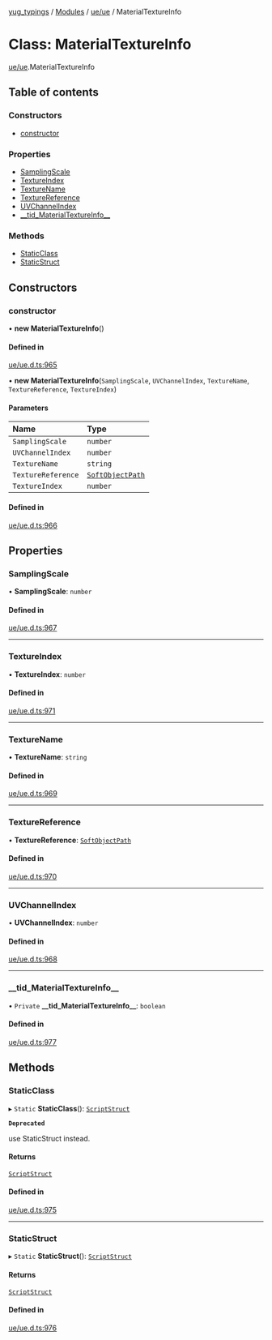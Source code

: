 [yug_typings](../README.md) / [Modules](../modules.md) / [ue/ue](../modules/ue_ue.md) / MaterialTextureInfo

# Class: MaterialTextureInfo

[ue/ue](../modules/ue_ue.md).MaterialTextureInfo

## Table of contents

### Constructors

- [constructor](ue_ue.MaterialTextureInfo.md#constructor)

### Properties

- [SamplingScale](ue_ue.MaterialTextureInfo.md#samplingscale)
- [TextureIndex](ue_ue.MaterialTextureInfo.md#textureindex)
- [TextureName](ue_ue.MaterialTextureInfo.md#texturename)
- [TextureReference](ue_ue.MaterialTextureInfo.md#texturereference)
- [UVChannelIndex](ue_ue.MaterialTextureInfo.md#uvchannelindex)
- [\_\_tid\_MaterialTextureInfo\_\_](ue_ue.MaterialTextureInfo.md#__tid_materialtextureinfo__)

### Methods

- [StaticClass](ue_ue.MaterialTextureInfo.md#staticclass)
- [StaticStruct](ue_ue.MaterialTextureInfo.md#staticstruct)

## Constructors

### constructor

• **new MaterialTextureInfo**()

#### Defined in

[ue/ue.d.ts:965](https://github.com/YugMetaverse/yug_typings/blob/25cad34/ue/ue.d.ts#L965)

• **new MaterialTextureInfo**(`SamplingScale`, `UVChannelIndex`, `TextureName`, `TextureReference`, `TextureIndex`)

#### Parameters

| Name | Type |
| :------ | :------ |
| `SamplingScale` | `number` |
| `UVChannelIndex` | `number` |
| `TextureName` | `string` |
| `TextureReference` | [`SoftObjectPath`](ue_ue.SoftObjectPath.md) |
| `TextureIndex` | `number` |

#### Defined in

[ue/ue.d.ts:966](https://github.com/YugMetaverse/yug_typings/blob/25cad34/ue/ue.d.ts#L966)

## Properties

### SamplingScale

• **SamplingScale**: `number`

#### Defined in

[ue/ue.d.ts:967](https://github.com/YugMetaverse/yug_typings/blob/25cad34/ue/ue.d.ts#L967)

___

### TextureIndex

• **TextureIndex**: `number`

#### Defined in

[ue/ue.d.ts:971](https://github.com/YugMetaverse/yug_typings/blob/25cad34/ue/ue.d.ts#L971)

___

### TextureName

• **TextureName**: `string`

#### Defined in

[ue/ue.d.ts:969](https://github.com/YugMetaverse/yug_typings/blob/25cad34/ue/ue.d.ts#L969)

___

### TextureReference

• **TextureReference**: [`SoftObjectPath`](ue_ue.SoftObjectPath.md)

#### Defined in

[ue/ue.d.ts:970](https://github.com/YugMetaverse/yug_typings/blob/25cad34/ue/ue.d.ts#L970)

___

### UVChannelIndex

• **UVChannelIndex**: `number`

#### Defined in

[ue/ue.d.ts:968](https://github.com/YugMetaverse/yug_typings/blob/25cad34/ue/ue.d.ts#L968)

___

### \_\_tid\_MaterialTextureInfo\_\_

• `Private` **\_\_tid\_MaterialTextureInfo\_\_**: `boolean`

#### Defined in

[ue/ue.d.ts:977](https://github.com/YugMetaverse/yug_typings/blob/25cad34/ue/ue.d.ts#L977)

## Methods

### StaticClass

▸ `Static` **StaticClass**(): [`ScriptStruct`](ue_ue.ScriptStruct.md)

**`Deprecated`**

use StaticStruct instead.

#### Returns

[`ScriptStruct`](ue_ue.ScriptStruct.md)

#### Defined in

[ue/ue.d.ts:975](https://github.com/YugMetaverse/yug_typings/blob/25cad34/ue/ue.d.ts#L975)

___

### StaticStruct

▸ `Static` **StaticStruct**(): [`ScriptStruct`](ue_ue.ScriptStruct.md)

#### Returns

[`ScriptStruct`](ue_ue.ScriptStruct.md)

#### Defined in

[ue/ue.d.ts:976](https://github.com/YugMetaverse/yug_typings/blob/25cad34/ue/ue.d.ts#L976)
